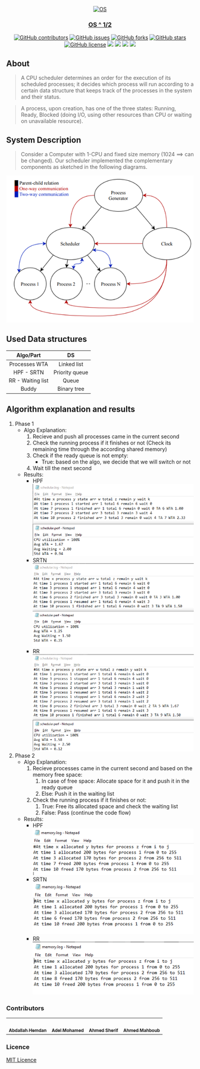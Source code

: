 <div align="center">
<a href="https://github.com/AdelRizq/mini-OS" rel="noopener">
  
  ![OS](https://user-images.githubusercontent.com/40190772/104843230-2447e500-58d2-11eb-92b2-6ca8d6e590b8.png)

</div>

<h3 align="center">OS ^ 1/2</h3>

<div align="center">
  
  [![GitHub contributors](https://img.shields.io/github/contributors/AdelRizq/mini-OS)](https://github.com/AdelRizq/mini-OS/contributors)
  [![GitHub issues](https://img.shields.io/github/issues/AdelRizq/mini-OS)](https://github.com/AdelRizq/mini-OS/issues)
  [![GitHub forks](https://img.shields.io/github/forks/AdelRizq/mini-OS)](https://github.com/AdelRizq/mini-OS/network)
  [![GitHub stars](https://img.shields.io/github/stars/AdelRizq/mini-OS)](https://github.com/AdelRizq/mini-OS/stargazers)
  [![GitHub license](https://img.shields.io/github/license/AdelRizq/mini-OS)](https://github.com/AdelRizq/mini-OS/blob/master/LICENSE)
  <img src="https://img.shields.io/github/languages/count/AdelRizq/mini-OS" />
  <img src="https://img.shields.io/github/languages/top/AdelRizq/mini-OS" />
  <img src="https://img.shields.io/github/languages/code-size/AdelRizq/mini-OS" />
  <img src="https://img.shields.io/github/issues-pr-raw/AdelRizq/mini-OS" />

</div>

## About
> A CPU scheduler determines an order for the execution of its scheduled processes; it
> decides which process will run according to a certain data structure that keeps track
> of the processes in the system and their status.

> A process, upon creation, has one of the three states: Running, Ready, Blocked (doing
> I/O, using other resources than CPU or waiting on unavailable resource).

## System Description

> Consider a Computer with 1-CPU and fixed size memory (1024 ==> can be changed).
> Our scheduler implemented the complementary components as sketched in the following diagrams.


<div align='center'><img src="assets/diagram.png"></div>

## Used Data structures

|     Algo/Part     |       DS       |
|:-----------------:|:--------------:|
|   Processes WTA   |  Linked list   |
|    HPF - SRTN     | Priority queue |
| RR - Waiting list |     Queue      |
|       Buddy       |  Binary tree   |

## Algorithm explanation and results

1. Phase 1
    - Algo Explanation:
        1. Recieve and push all processes came in the current second
        2. Check the running process if it finishes or not (Check its remaining time through the according shared memory)
        3. Check if the ready queue is not empty:
           - True: based on the algo, we decide that we will switch or not
        4. Wait till the next second
    - Results:
      - HPF
        <div align='center'><img src="assets/HPF_result_P1.png"></div>
      - SRTN
        <div align='center'><img src="assets/SRTN_result_P1.png"></div>
      - RR
        <div align='center'><img src="assets/RR_result_P1.png"></div>
2. Phase 2
    - Algo Explanation:
        1. Recieve processes came in the current second and based on the memory free space:
            1. In case of free space: Allocate space for it and push it in the ready queue
            2. Else: Push it in the waiting list
        2. Check the running process if it finishes or not:
            1. True: Free its allocated space and check the waiting list
            2. False: Pass (continue the code flow)
    - Results:
      - HPF
        <div align='center'><img src="assets/HPF_result_P2.png"></div>
      - SRTN
        <div align='center'><img src="assets/SRTN_result_P2.png"></div>
      - RR
        <div align='center'><img src="assets/RR_result_P2.png"></div>
        
### Contributors
<table>
  <tr>
    <td align="center"><a href="https://github.com/AbdallahHemdan"><img src="https://avatars1.githubusercontent.com/u/40190772?s=460&v=4" width="150px;" alt=""/><br /><sub><b>Abdallah Hemdan</b></sub></a><br /></td>
     <td align="center"><a href="https://github.com/AdelRizq"><img src="https://avatars2.githubusercontent.com/u/40351413?s=460&v=4" width="150px;" alt=""/><br /><sub><b>Adel Mohamed</b></sub></a><br /></td>
     <td align="center"><a href="https://github.com/ahmedsherif304"><img src="https://avatars1.githubusercontent.com/u/40776441?s=460&u=9939dbf6811189204bef5360d51cccfc9765d2a7&v=4" width="150px;" alt=""/><br /><sub><b>Ahmed Sherif</b></sub></a><br /></td>
     <td align="center"><a href="https://github.com/Mahboub99"><img src="https://avatars3.githubusercontent.com/u/43186742?s=460&v=4" width="150px;" alt=""/><br /><sub><b>Ahmed Mahboub</b></sub></a><br /></td>
  </tr>
 </table>

### Licence
[MIT Licence](https://github.com/AdelRizq/mini-OS/blob/main/LICENSE)
